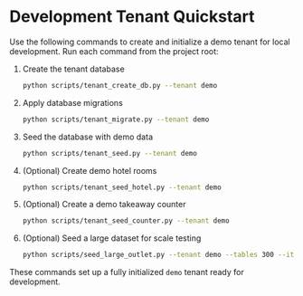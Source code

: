 # Development Tenant Quickstart

Use the following commands to create and initialize a demo tenant for local development.
Run each command from the project root:

1. Create the tenant database
   ```bash
   python scripts/tenant_create_db.py --tenant demo
   ```
2. Apply database migrations
   ```bash
   python scripts/tenant_migrate.py --tenant demo
   ```
3. Seed the database with demo data
   ```bash
   python scripts/tenant_seed.py --tenant demo
   ```

4. (Optional) Create demo hotel rooms
   ```bash
   python scripts/tenant_seed_hotel.py --tenant demo
   ```

5. (Optional) Create a demo takeaway counter
   ```bash
   python scripts/tenant_seed_counter.py --tenant demo
   ```

6. (Optional) Seed a large dataset for scale testing
   ```bash
   python scripts/seed_large_outlet.py --tenant demo --tables 300 --items 5000 --orders 50000 --days 60
   ```

These commands set up a fully initialized `demo` tenant ready for development.
